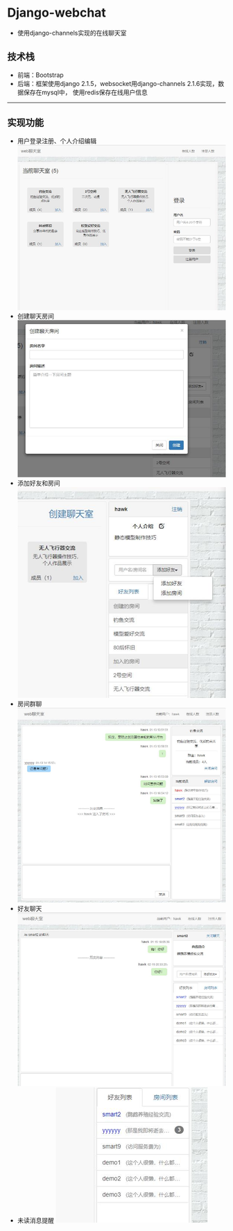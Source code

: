 # Django-webchat
- 使用django-channels实现的在线聊天室

## 技术栈
- 前端：Bootstrap
- 后端：框架使用django 2.1.5，websocket用django-channels 2.1.6实现，数据保存在mysql中，
    使用redis保存在线用户信息

------
## 实现功能
- 用户登录注册、个人介绍编辑![](./demo_image/登录.jpg)
- 创建聊天房间![](./demo_image/创建房间.jpg)
- 添加好友和房间
    ![](./demo_image/添加好友和房间.jpg)
- 房间群聊![](./demo_image/房间聊天.jpg)
- 好友聊天![](./demo_image/好友聊天.jpg)
- 未读消息提醒
    ![](./demo_image/未读消息提醒.jpg)


